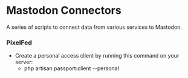 # Mastodon Connectors

A series of scripts to connect data from various services to Mastodon.

### PixelFed

* Create a personal access client by running this command on your server:
  * php artisan passport:client --personal
